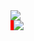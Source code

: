 <img src="https://github-readme-stats.vercel.app/api?username=Elijah629&count_private=true&show_icons=true&title_color=c9d1d9&text_color=c9d1d9&icon_color=c9d1d9&hide_border=true&bg_color=0d1117&locale=en&include_all_commits=true"/>

<div style="border-left: thick solid #ff0000;">

<img src="https://github-readme-stats.vercel.app/api/top-langs?username=Elijah629&langs_count=10&layout=compact&title_color=c9d1d9&text_color=c9d1d9&icon_color=c9d1d9&hide_border=true&bg_color=0d1117&locale=en"/>

</div>
